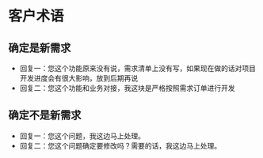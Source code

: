 # 客户术语

## 确定是新需求

* 回复一：您这个功能原来没有说，需求清单上没有写，如果现在做的话对项目开发进度会有很大影响，放到后期再说
* 回复二：您这个功能和业务对接，我这块是严格按照需求订单进行开发


## 确定不是新需求

* 回复一：您这个问题，我这边马上处理。
* 回复二：您这个问题确定要修改吗？需要的话，我这边马上处理。